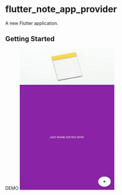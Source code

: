 # flutter_note_app_provider

A new Flutter application.

## Getting Started

DEMO 
<img src="https://github.com/RajatPalankar8/Notes-app-flutter-using-provider/blob/master/lib/ignorethis-ithasgifimageonly/TO_DO_APP_GIF_IMAGE_FOR_GITHUB_SHOW.gif?raw=true" height="450px" width="300px" >
